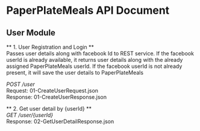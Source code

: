 PaperPlateMeals API Document
============================

User Module
-------------------

** 1. User Registration and Login **  
Passes user details along with facebook Id to REST service. If the facebook userId is already available, it returns user details along with the already assigned PaperPlateMeals userId. If the facebook userId is not already present, it will save the user details to PaperPlateMeals

*POST /user*  
Request: 01-CreateUserRequest.json  
Response: 01-CreateUserResponse.json  


** 2. Get user detail by {userId} **  
*GET /user/{userId}*  
Response: 02-GetUserDetailResponse.json  
